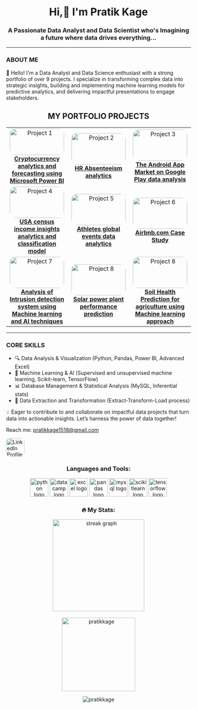 
<h1 align="center">Hi,👋 I'm Pratik Kage</h1>
<h3 align="center">A Passionate Data Analyst and Data Scientist who's Imagining a future where data drives everything...</h3>
<hr>


<h3 align="left">ABOUT ME</h3>
<p align="left">
👋 Hello! I'm a Data Analyst and Data Science enthusiast with a strong portfolio of over 9 projects. I specialize in transforming complex data into strategic insights, building and implementing machine learning models for predictive analytics, and delivering impactful presentations to engage stakeholders.

<h2 align="center"> MY PORTFOLIO PROJECTS </h2>
<table align="center">
  <tr>
    <td align="center" width="245"> <!-- Reduced width -->
      <a href="https://github.com/Pratikkage/Cryptocurrency-market-analytics-and-forecasting-using-Microsoft-Power-BI" target="_blank">
        <img src="https://encrypted-tbn0.gstatic.com/images?q=tbn:ANd9GcRRdDquzTx82Y86j3i9ORXQMG9O16EfDWoSmg&s" alt="Project 1" width="148.5" height="72" style="border-radius: 15px;"/> <!-- Reduced image size -->
        <br><strong>Cryptocurrency analytics and forecasting using Microsoft Power BI</strong>
      </a>
    </td>
    <td align="center" width="245"> <!-- Reduced width -->
      <a href="https://github.com/Pratikkage/HR-Absenteeism-Analytics" target="_blank">
        <img src="https://media.istockphoto.com/id/603310486/photo/three-departments-working-towards-one-goal.jpg?s=612x612&w=0&k=20&c=Q3SUc763P_Qhn-fclAQCaZlJE0RQWCmo3Z_5TpBN8Ds=" alt="Project 2" width="148.5" height="85" style="border-radius: 15px;"/> <!-- Reduced image size -->
        <br><strong>HR Absenteeism analytics</strong>
      </a>
    </td>
    <td align="center" width="245"> <!-- Reduced width -->
      <a href="https://github.com/Pratikkage/Android-app-market-on-Google-play-store-data-analytics" target="_blank">
        <img src="https://static1.pocketlintimages.com/wordpress/wp-content/uploads/wm/127558-apps-news-how-to-install-the-google-play-store-on-an-android-phone-or-tablet-that-doesnt-have-it-image1-tphdngxs9w.jpg" alt="Project 3" width="148.5" height="85" style="border-radius: 15px;"/> <!-- Reduced image size -->
        <br><strong>The Android App Market on Google Play data analysis</strong>
      </a>
    </td>
  </tr>
  <tr>
    <td align="center" width="245"> <!-- Reduced width -->
      <a href="https://github.com/Pratikkage/USA-Census-Income-Insights-Comprehensive-Analysis-and-Classification-Model" target="_blank">
        <img src="https://willowresearch.com/wp-content/uploads/2019/06/US-People-Map.jpg" alt="Project 4" width="148.5" height="85" style="border-radius: 15px;"/> <!-- Reduced image size -->
        <br><strong>USA census income insights analytics and classification model </strong>
      </a>
    </td>
    <td align="center" width="245"> <!-- Reduced width -->
      <a href='https://github.com/Pratikkage/Athlete-global-events-trend-Data-Analysis' target="_blank">
        <img src="https://img.olympics.com/images/image/private/t_s_pog_staticContent_hero_xs_2x/f_auto/primary/hiuf5ahd3cbhr11q6m5m" alt="Project 5" width="148.5" height="85" style="border-radius: 15px;"/> <!-- Reduced image size -->
        <br><strong>Athletes global events data analytics</strong>
      </a>
    </td>
    <td align="center" width="245"> <!-- Reduced width -->
      <a href="https://github.com/Pratikkage/Airbnb-Case_study" target="_blank">
        <img src="https://static.startuptalky.com/2021/11/Airbnb-Success-Story-StartupTalky-1.jpg" alt="Project 6" width="148.5" height="85" style="border-radius: 15px;"/> <!-- Reduced image size -->
        <br><strong>Airbnb.com Case Study</strong>
      </a>
    </td>
  </tr>
  <tr>
    <td align="center" width="245"> <!-- Reduced width -->
      <a href="https://github.com/Pratikkage/Analysis-of-Intrusion-detection-system-using-Machine-learning" target="_blank">
        <img src="https://media.licdn.com/dms/image/C5612AQHjsBVD_QF3yw/article-cover_image-shrink_600_2000/0/1520132412135?e=2147483647&v=beta&t=u3gEZ5qUCZQTGyDXMrn6F9IC-BX96_TBKkpNpgaUHB0" alt="Project 7" width="148.5" height="85" style="border-radius: 15px;"/> <!-- Reduced image size -->
        <br><strong>Analysis of Intrusion detection system using Machine learning and AI techniques</strong>
      </a>
    </td>
    <td align="center" width="245"> <!-- Reduced width -->
      <a href="https://github.com/Pratikkage/Solar-Power-plant-performance-prediction" target="_blank">
        <img src="https://www.drvijaymalik.com/wp-content/uploads/2022/09/Solar-power-plant-business-analysis.jpg" alt="Project 8" width="148.5" height="85" style="border-radius: 15px;"/> <!-- Reduced image size -->
        <br><strong>Solar power plant performance prediction</strong>
      </a>
    </td>
    <td align="center" width="245"> <!-- Reduced width -->
      <a href="https://github.com/Pratikkage/Soil-health-prediction-using-machine-learning-approcah" target="_blank">
        <img src="https://ocia.org/wp-content/uploads/2023/08/OCIA-Cover-1080x675.jpg" alt="Project 8" width="148.5" height="85" style="border-radius: 15px;"/> <!-- Reduced image size -->
        <br><strong>Soil Health Prediction for agriculture using Machine learning approach </strong>
      </a>
    </td>
  </tr>
</table>
<hr>

<h3 💼 align='left' > CORE SKILLS </h3>
<ul>
    <li>🔍 Data Analysis & Visualization (Python, Pandas, Power BI, Advanced Excel)</li>
    <li>🤖 Machine Learning & AI (Supervised and unsupervised machine learning, Scikit-learn, TensorFlow)</li>
    <li>📊 Database Management & Statistical Analysis (MySQL, Inferential stats)</li>
    <li>🔄 Data Extraction and Transformation (Extract-Transform-Load process)</li>
</ul>

💡 Eager to contribute to and collaborate on impactful data projects that turn data into actionable insights. Let’s harness the power of data together!</p>

Reach me: pratikkage1518@gmail.com
</p>
<a href="https://www.linkedin.com/in/kage1/" target="_blank">
    <img src="https://encrypted-tbn0.gstatic.com/images?q=tbn:ANd9GcRokEYt0yyh6uNDKL8uksVLlhZ35laKNQgZ9g&s" alt="LinkedIn Profile" width="50" height="50" style="border-radius: 10px;">
</a>

<h3 align="center">Languages and Tools:</h3>
<div align="center">
  <img src="https://cdn.jsdelivr.net/gh/devicons/devicon/icons/python/python-original.svg" height="50" alt="python logo" />
  <img src="https://images.datacamp.com/image/upload/v1724169856/image_ff55d03003.png" height="50" alt="datacamp logo" />
  <img src="https://img.freepik.com/premium-vector/microsoft-excel-logo-spreadsheet-program-microsoft-office-365-logotype-microsoft-corporation-software-editorial_661108-17045.jpg" height="50" alt="excel logo" />
  <img src= "https://cdn.jsdelivr.net/gh/devicons/devicon/icons/pandas/pandas-original.svg" height="50" alt="pandas logo" />
  <img src="https://cdn.jsdelivr.net/gh/devicons/devicon/icons/mysql/mysql-original.svg" height="50" alt="mysql logo" />
  <img src="https://cdn.jsdelivr.net/gh/devicons/devicon/icons/scikitlearn/scikitlearn-original.svg" height="50" alt="scikitlearn logo" />
  <img src="https://cdn.jsdelivr.net/gh/devicons/devicon/icons/tensorflow/tensorflow-original.svg" height="50" alt="tensorflow logo" />
</div>


<h3 align="center">🔥 My Stats:</h3>
<div align="center">
  <img src="https://streak-stats.demolab.com?user=Pratikkage&locale=en&mode=daily&theme=dark&hide_border=false&border_radius=5&order=3" height="250" alt="streak graph" />
  <br><br>
  <img src="https://github-readme-stats.vercel.app/api?username=pratikkage&show_icons=true&locale=en" alt="pratikkage" height="200" />
</div>

<p align="center">
  <img src="https://komarev.com/ghpvc/?username=pratikkage&label=Profile%20views&color=0e75b6&style=flat" alt="pratikkage" />
</p> 
